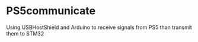 # PS5communicate
Using USBHostShield and Arduino to receive signals from PS5 than transmit them to STM32
